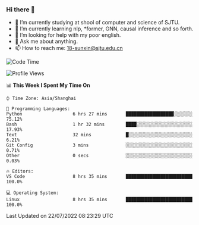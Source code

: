 ### Hi there 👋

<!--
**sunxin000/sunxin000** is a ✨ _special_ ✨ repository because its `README.md` (this file) appears on your GitHub profile.

Here are some ideas to get you started:

- 🔭 I’m currently working on ...
- 🌱 I’m currently learning ...
- 👯 I’m looking to collaborate on ...
- 🤔 I’m looking for help with ...
- 💬 Ask me about ...
- 📫 How to reach me: ...
- 😄 Pronouns: ...
- ⚡ Fun fact: ...
-->
- 🏫 I’m currently studying at shool of computer and science of SJTU.
- 🌱 I’m currently learning nlp, \*former, GNN, causal inference and so forth.
- 🤔 I’m looking for help with my poor english.
- 💬 Ask me about anything.
- 📫 How to reach me: 18-sunxin@sjtu.edu.cn
<!--START_SECTION:waka-->
![Code Time](http://img.shields.io/badge/Code%20Time-266%20hrs%2057%20mins-blue)

![Profile Views](http://img.shields.io/badge/Profile%20Views-4-blue)

📊 **This Week I Spent My Time On** 

```text
⌚︎ Time Zone: Asia/Shanghai

💬 Programming Languages: 
Python                   6 hrs 27 mins       ██████████████████░░░░░░░   75.12% 
Bash                     1 hr 32 mins        ████░░░░░░░░░░░░░░░░░░░░░   17.93% 
Text                     32 mins             █░░░░░░░░░░░░░░░░░░░░░░░░   6.21% 
Git Config               3 mins              ░░░░░░░░░░░░░░░░░░░░░░░░░   0.71% 
Other                    0 secs              ░░░░░░░░░░░░░░░░░░░░░░░░░   0.03%

🔥 Editors: 
VS Code                  8 hrs 35 mins       █████████████████████████   100.0%

💻 Operating System: 
Linux                    8 hrs 35 mins       █████████████████████████   100.0%

```


 Last Updated on 22/07/2022 08:23:29 UTC
<!--END_SECTION:waka-->
